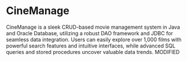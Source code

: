 # CineManage
CineManage is a sleek CRUD-based movie management system in Java and Oracle Database, utilizing a robust DAO framework and JDBC for seamless data integration. Users can easily explore over 1,000 films with powerful search features and intuitive interfaces, while advanced SQL queries and stored procedures uncover valuable data trends.
MODIFIED